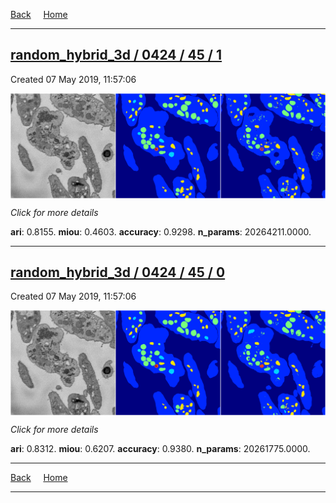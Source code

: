 
[Back](..)&nbsp;&nbsp;&nbsp;&nbsp;&nbsp;[Home](https://leapmanlab.github.io/snapshots)

---

<div class="summary"><a href="1"><h2>random_hybrid_3d / 0424 / 45 / 1</h2></a><p>Created 07 May 2019, 11:57:06
</p><a href="1"><img src="1/media/summary.png" align="center"></a><p>
<i>Click for more details</i>
</p></div>

**ari**: 0.8155. **miou**: 0.4603. **accuracy**: 0.9298. **n_params**: 20264211.0000. 

---

<div class="summary"><a href="0"><h2>random_hybrid_3d / 0424 / 45 / 0</h2></a><p>Created 07 May 2019, 11:57:06
</p><a href="0"><img src="0/media/summary.png" align="center"></a><p>
<i>Click for more details</i>
</p></div>

**ari**: 0.8312. **miou**: 0.6207. **accuracy**: 0.9380. **n_params**: 20261775.0000. 

---

[Back](..)&nbsp;&nbsp;&nbsp;&nbsp;&nbsp;[Home](https://leapmanlab.github.io/snapshots)

---